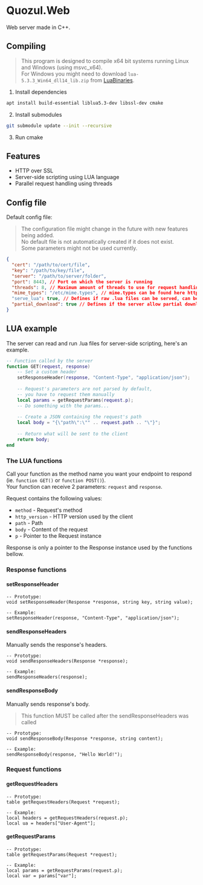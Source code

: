 # Quozul.Web

Web server made in C++.

## Compiling

> This program is designed to compile x64 bit systems running Linux and Windows (using msvc_x64).  
> For Windows you might need to download `lua-5.3.3_Win64_dll14_lib.zip` from [LuaBinaries](https://sourceforge.net/projects/luabinaries).

1. Install dependencies
```sh
apt install build-essential liblua5.3-dev libssl-dev cmake
```
2. Install submodules
```sh
git submodule update --init --recursive
```
3. Run cmake

## Features
- HTTP over SSL
- Server-side scripting using LUA language
- Parallel request handling using threads

## Config file

Default config file:
> The configuration file might change in the future with new features being added.  
> No default file is not automatically created if it does not exist.  
> Some parameters might not be used currently.

```json
{
  "cert": "/path/to/cert/file",
  "key": "/path/to/key/file",
  "server": "/path/to/server/folder",
  "port": 8443, // Port on which the server is running
  "threads": 8, // Maximum amount of threads to use for request handling
  "mime_types": "/etc/mime.types", // mime.types can be found here https://raw.githubusercontent.com/apache/httpd/trunk/docs/conf/mime.types
  "serve_lua": true, // Defines if raw .lua files can be served, can be a security issue
  "partial_download": true // Defines if the server allow partial downloads by default
}
```

## LUA example

The server can read and run .lua files for server-side scripting, here's an example.

```lua
-- Function called by the server
function GET(request, response)
    -- Set a custom header
    setResponseHeader(response, "Content-Type", "application/json");
    
    -- Request's parameters are not parsed by default,
    -- you have to request them manually
    local params = getRequestParams(request.p);
    -- Do something with the params...
    
    -- Create a JSON containing the request's path
    local body = "{\"path\":\"" .. request.path .. "\"}";
    
    -- Return what will be sent to the client
    return body;
end
```

### The LUA functions

Call your function as the method name you want your endpoint to respond (ie. `function GET()` or `function POST()`).  
Your function can receive 2 parameters: `request` and `response`.

Request contains the following values:
- `method` - Request's method
- `http_version` - HTTP version used by the client
- `path` - Path
- `body` - Content of the request
- `p` - Pointer to the Request instance

Response is only a pointer to the Response instance used by the functions bellow.

### Response functions

#### setResponseHeader
```
-- Prototype:
void setResponseHeader(Response *response, string key, string value);

-- Example:
setResponseHeader(response, "Content-Type", "application/json");
```

#### sendResponseHeaders
Manually sends the response's headers.
```
-- Prototype:
void sendResponseHeaders(Response *response);

-- Example:
sendResponseHeaders(response);
```

#### sendResponseBody
Manually sends response's body.
> This function MUST be called after the sendResponseHeaders was called
```
-- Prototype:
void sendResponseBody(Response *response, string content);

-- Example:
sendResponseBody(response, "Hello World!");
```

### Request functions

#### getRequestHeaders
```
-- Prototype:
table getRequestHeaders(Request *request);

-- Example:
local headers = getRequestHeaders(request.p);
local ua = headers["User-Agent"];
```

#### getRequestParams
```
-- Prototype:
table getRequestParams(Request *request);

-- Example:
local params = getRequestParams(request.p);
local var = params["var"];
```
